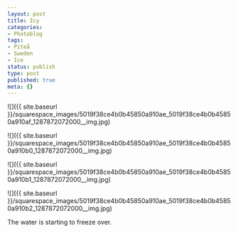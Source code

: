 ```yaml
---
layout: post
title: Icy
categories:
- Photoblog
tags:
- Piteå
- Sweden
- Ice
status: publish
type: post
published: true
meta: {}
---
```


![]({{ site.baseurl }}/squarespace_images/5019f38ce4b0b45850a910ae_5019f38ce4b0b45850a910af_1287872072000__img.jpg)
  

  
   
![]({{ site.baseurl }}/squarespace_images/5019f38ce4b0b45850a910ae_5019f38ce4b0b45850a910b0_1287872072000__img.jpg)
  

  
   
![]({{ site.baseurl }}/squarespace_images/5019f38ce4b0b45850a910ae_5019f38ce4b0b45850a910b1_1287872072000__img.jpg)
  

  
   
![]({{ site.baseurl }}/squarespace_images/5019f38ce4b0b45850a910ae_5019f38ce4b0b45850a910b2_1287872072000__img.jpg)

The water is starting to freeze over.
